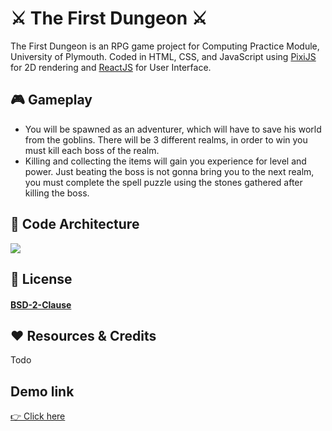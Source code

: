 # ⚔️ The First Dungeon ⚔️ 

The First Dungeon is an RPG game project for Computing Practice Module, University of Plymouth. 
Coded in HTML, CSS, and JavaScript using [PixiJS](https://pixijs.com/ "PixiJS Homepage") for 2D rendering and [ReactJS](https://reactjs.org/) for User Interface.



## 🎮 Gameplay
- You will be spawned as an adventurer, which will have to save his world from the goblins. There will be 3 different realms, in order to win you must kill each boss of the realm.
- Killing and collecting the items will gain you experience for level and power. Just beating the boss is not gonna bring you to the next realm, you must complete the spell puzzle using the stones gathered after killing the boss.

## 📐 Code Architecture 
![](https://i.imgur.com/jFUtd9S.jpg)

## 📝 License
#### [BSD-2-Clause](https://opensource.org/licenses/BSD-2-Clause)

## ♥ Resources & Credits
Todo

## Demo link
[👉 Click here](https://johnl28.github.io/rpg/) 
